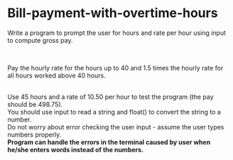 <h1>Bill-payment-with-overtime-hours</h1>

<p>Write a program to prompt the user for hours and rate per hour using input to compute gross pay.</p>
<br>
<p>Pay the hourly rate for the hours up to 40 and 1.5 times the hourly rate for all hours worked above 40 hours.</p>
<br>
Use 45 hours and a rate of 10.50 per hour to test the program (the pay should be 498.75). 
<br>
You should use input to read a string and float() to convert the string to a number.
<br>
Do not worry about error checking the user input - assume the user types numbers properly.
<br>
<b>Program can handle the errors in the terminal caused by user when he/she enters words instead of the numbers.</b>
